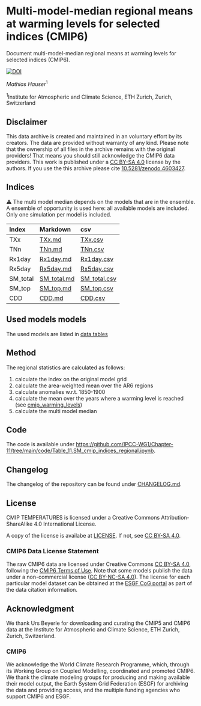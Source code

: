 #  Multi-model-median regional means at warming levels for selected indices (CMIP6)

Document multi-model-median regional means at warming levels for selected indices (CMIP6).

[![DOI](https://zenodo.org/badge/DOI/10.5281/zenodo.4603428.svg)](https://doi.org/10.5281/zenodo.4603428)

*Mathias Hauser*<sup>1</sup>

<sup>1</sup>Institute for Atmospheric and Climate Science, ETH Zurich, Zurich, Switzerland

## Disclaimer

This data archive is created and maintained in an voluntary effort by its creators. The data are provided without warranty of any kind. Please note that the ownership of all files in the archive remains with the original providers! That means you should still acknowledge the CMIP6 data providers. This work is published under a [CC BY-SA 4.0](http://creativecommons.org/licenses/by-sa/4.0/) license by the authors. If you use the this archive please cite [10.5281/zenodo.4603427](https://doi.org/10.5281/zenodo.4603427).

## Indices

:warning: The multi model median depends on the models that are in the ensemble. A ensemble of opportunity is used here: all available models are included. Only one simulation per model is included.

| Index     | Markdown | csv |
|:----------|:---------|:----|
|TXx|[TXx.md](indices_multi_model_median/md/cmip_indices_multi_model_median_regional_TXx.md)|[TXx.csv](indices_multi_model_median/csv/cmip_indices_multi_model_median_regional_TXx.csv)|
|TNn|[TNn.md](indices_multi_model_median/md/cmip_indices_multi_model_median_regional_TNn.md)|[TNn.csv](indices_multi_model_median/csv/cmip_indices_multi_model_median_regional_TNn.csv)|
|Rx1day|[Rx1day.md](indices_multi_model_median/md/cmip_indices_multi_model_median_regional_Rx1day.md)|[Rx1day.csv](indices_multi_model_median/csv/cmip_indices_multi_model_median_regional_Rx1day.csv)|
|Rx5day|[Rx5day.md](indices_multi_model_median/md/cmip_indices_multi_model_median_regional_Rx5day.md)|[Rx5day.csv](indices_multi_model_median/csv/cmip_indices_multi_model_median_regional_Rx5day.csv)|
|SM_total|[SM_total.md](indices_multi_model_median/md/cmip_indices_multi_model_median_regional_SM_total.md)|[SM_total.csv](indices_multi_model_median/csv/cmip_indices_multi_model_median_regional_SM_total.csv)|
|SM_top|[SM_top.md](indices_multi_model_median/md/cmip_indices_multi_model_median_regional_SM_top.md)|[SM_top.csv](indices_multi_model_median/csv/cmip_indices_multi_model_median_regional_SM_top.csv)|
|CDD|[CDD.md](indices_multi_model_median/md/cmip_indices_multi_model_median_regional_CDD.md)|[CDD.csv](indices_multi_model_median/csv/cmip_indices_multi_model_median_regional_CDD.csv)|

## Used models models

The used models are listed in [data tables](indices_multi_model_median/data_tables/)

## Method

The regional statistics are calculated as follows:

1. calculate the index on the original model grid
2. calculate the area-weighted mean over the AR6 regions
3. calculate anomalies w.r.t. 1850-1900
4. calculate the mean over the years where a warming level is reached (see [cmip_warming_levels](https://github.com/mathause/cmip_warming_levels))
5. calculate the multi model median

## Code

The code is available under https://github.com/IPCC-WG1/Chapter-11/tree/main/code/Table_11.SM_cmip_indices_regional.ipynb.

## Changelog

The changelog of the repository can be found under [CHANGELOG.md](CHANGELOG.md).


## License

CMIP TEMPERATURES is licensed under a Creative Commons Attribution-ShareAlike 4.0 International License.

A copy of the license is availabe at [LICENSE](LICENSE). If not, see [CC BY-SA 4.0](http://creativecommons.org/licenses/by-sa/4.0/).

### CMIP6 Data License Statement

The raw CMIP6 data are licensed under Creative Commons [CC BY-SA 4.0](https://creativecommons.org/licenses/by-sa/4.0), following the [CMIP6 Terms of Use](https://pcmdi.llnl.gov/CMIP6/TermsOfUse). Note that some models publish the data under a non-commercial license ([CC BY-NC-SA 4.0](https://creativecommons.org/licenses/by-nc-sa/4.0/)). The license for each particular model dataset can be obtained at the [ESGF CoG portal](https://esgf-node.llnl.gov/search/cmip6) as part of the data citation information.

## Acknowledgment

We thank Urs Beyerle for downloading and curating the CMIP5 and CMIP6 data at the Institute for Atmospheric and Climate Science, ETH Zurich, Zurich, Switzerland.

### CMIP6

We acknowledge the World Climate Research Programme, which, through its Working Group on Coupled Modelling, coordinated and promoted CMIP6. We thank the climate modeling groups for producing and making available their model output, the Earth System Grid Federation (ESGF) for archiving the data and providing access, and the multiple funding agencies who support CMIP6 and ESGF.
